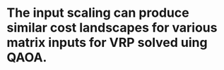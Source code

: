 # The input scaling can produce similar cost landscapes for various matrix inputs for VRP solved uing QAOA. 

